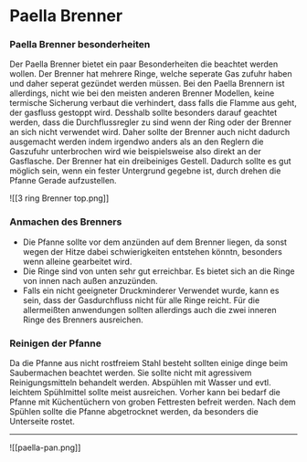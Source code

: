 # Paella Brenner

### Paella Brenner besonderheiten

Der Paella Brenner bietet ein paar Besonderheiten die beachtet werden wollen. Der Brenner hat mehrere Ringe, welche seperate Gas zufuhr haben und daher seperat gezündet werden müssen. Bei den Paella Brennern ist allerdings, nicht wie bei den meisten anderen Brenner Modellen, keine termische Sicherung verbaut die verhindert, dass falls die Flamme aus geht, der gasfluss gestoppt wird. Desshalb sollte besonders darauf geachtet werden, dass die Durchflussregler zu sind wenn der Ring oder der Brenner an sich nicht verwendet wird. Daher sollte der Brenner auch nicht dadurch ausgemacht werden indem irgendwo anders als an den Reglern die Gaszufuhr unterbrochen wird wie beispielsweise also direkt an der Gasflasche.
Der Brenner hat ein dreibeiniges Gestell. Dadurch sollte es gut möglich sein, wenn ein fester Untergrund gegebne ist, durch drehen die Pfanne Gerade aufzustellen.

![[3 ring Brenner top.png]]

### Anmachen des Brenners

* Die Pfanne sollte vor dem anzünden auf dem Brenner liegen, da sonst wegen der Hitze dabei schwierigkeiten entstehen könntn, besonders wenn alleine gearbeitet wird.
* Die Ringe sind von unten sehr gut erreichbar. Es bietet sich an die Ringe von innen nach außen anzuzünden.
* Falls ein nicht geeigneter Druckminderer Verwendet wurde, kann es sein, dass der Gasdurchfluss nicht für alle Ringe reicht. Für die allermeißten anwendungen sollten allerdings auch die zwei inneren Ringe des Brenners ausreichen.

### Reinigen der Pfanne

Da die Pfanne aus nicht rostfreiem Stahl besteht sollten einige dinge beim Saubermachen beachtet werden. Sie sollte nicht mit agressivem Reinigungsmitteln behandelt werden. Abspühlen mit Wasser und evtl. leichtem Spühlmittel sollte meist ausreichen. Vorher kann bei bedarf die Pfanne mit Küchentüchern von groben Fettresten befreit werden. Nach dem Spühlen sollte die Pfanne abgetrocknet werden, da besonders die Unterseite rostet.

---

![[paella-pan.png]]
